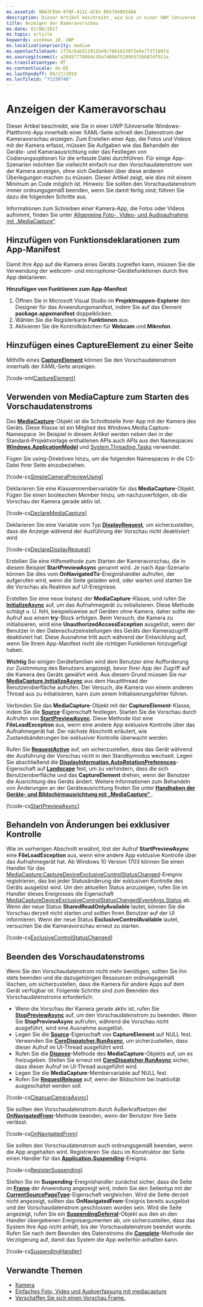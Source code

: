```yaml
---
ms.assetid: 9BA3F85A-970F-411C-ACB1-B65768B8548A
description: Dieser Artikel beschreibt, wie Sie in einer UWP (Universelle Windows-Plattform)-App innerhalb einer XAML-Seite schnell den Datenstrom der Kameravorschau anzeigen.
title: Anzeigen der Kameravorschau
ms.date: 02/08/2017
ms.topic: article
keywords: windows 10, UWP
ms.localizationpriority: medium
ms.openlocfilehash: 1f35cbab511912bd9cf6616330f3e9e7737189fd
ms.sourcegitcommit: a20457776064c95a74804f519993f36b87df911e
ms.translationtype: MT
ms.contentlocale: de-DE
ms.lasthandoff: 09/27/2019
ms.locfileid: "71339748"
---
```

# <a name="display-the-camera-preview"></a>Anzeigen der Kameravorschau


Dieser Artikel beschreibt, wie Sie in einer UWP (Universelle Windows-Plattform)-App innerhalb einer XAML-Seite schnell den Datenstrom der Kameravorschau anzeigen. Zum Erstellen einer App, die Fotos und Videos mit der Kamera erfasst, müssen Sie Aufgaben wie das Behandeln der Geräte- und Kameraausrichtung oder das Festlegen von Codierungsoptionen für die erfasste Datei durchführen. Für einige App-Szenarien möchten Sie vielleicht einfach nur den Vorschaudatenstrom von der Kamera anzeigen, ohne sich Gedanken über diese anderen Überlegungen machen zu müssen. Dieser Artikel zeigt, wie dies mit einem Minimum an Code möglich ist. Hinweis: Sie sollten den Vorschaudatenstrom immer ordnungsgemäß beenden, wenn Sie damit fertig sind; führen Sie dazu die folgenden Schritte aus.

Informationen zum Schreiben einer Kamera-App, die Fotos oder Videos aufnimmt, finden Sie unter [Allgemeine Foto-, Video- und Audioaufnahme mit „MediaCapture“](basic-photo-video-and-audio-capture-with-MediaCapture.md).

## <a name="add-capability-declarations-to-the-app-manifest"></a>Hinzufügen von Funktionsdeklarationen zum App-Manifest

Damit Ihre App auf die Kamera eines Geräts zugreifen kann, müssen Sie die Verwendung der *webcam*- und *microphone*-Gerätefunktionen durch Ihre App deklarieren. 

**Hinzufügen von Funktionen zum App-Manifest**

1.  Öffnen Sie in Microsoft Visual Studio im **Projektmappen-Explorer** den Designer für das Anwendungsmanifest, indem Sie auf das Element **package.appxmanifest** doppelklicken.
2.  Wählen Sie die Registerkarte **Funktionen** aus.
3.  Aktivieren Sie die Kontrollkästchen für **Webcam** und **Mikrofon**.

## <a name="add-a-captureelement-to-your-page"></a>Hinzufügen eines CaptureElement zu einer Seite

Mithilfe eines [**CaptureElement**](https://docs.microsoft.com/uwp/api/Windows.UI.Xaml.Controls.CaptureElement) können Sie den Vorschaudatenstrom innerhalb der XAML-Seite anzeigen.

[!code-xml[CaptureElement](./code/SimpleCameraPreview_Win10/cs/MainPage.xaml#SnippetCaptureElement)]



## <a name="use-mediacapture-to-start-the-preview-stream"></a>Verwenden von MediaCapture zum Starten des Vorschaudatenstroms

Das [**MediaCapture**](https://docs.microsoft.com/uwp/api/Windows.Media.Capture.MediaCapture)-Objekt ist die Schnittstelle Ihrer App mit der Kamera des Geräts. Diese Klasse ist ein Mitglied des Windows.Media.Capture-Namespace. Im Beispiel in diesem Artikel werden neben den in der Standard-Projektvorlage enthaltenen APIs auch APIs aus den Namespaces [**Windows.ApplicationModel**](https://docs.microsoft.com/uwp/api/Windows.ApplicationModel) und [System.Threading.Tasks](https://docs.microsoft.com/dotnet/api/system.threading.tasks) verwendet.

Fügen Sie using-Direktiven hinzu, um die folgenden Namespaces in die CS-Datei Ihrer Seite einzubeziehen.

[!code-cs[SimpleCameraPreviewUsing](./code/SimpleCameraPreview_Win10/cs/MainPage.xaml.cs#SnippetSimpleCameraPreviewUsing)]

Deklarieren Sie eine Klassenmembervariable für das **MediaCapture**-Objekt. Fügen Sie einen booleschen Member hinzu, um nachzuverfolgen, ob die Vorschau der Kamera gerade aktiv ist. 

[!code-cs[DeclareMediaCapture](./code/SimpleCameraPreview_Win10/cs/MainPage.xaml.cs#SnippetDeclareMediaCapture)]

Deklarieren Sie eine Variable vom Typ [**DisplayRequest**](https://docs.microsoft.com/uwp/api/Windows.System.Display.DisplayRequest), um sicherzustellen, dass die Anzeige während der Ausführung der Vorschau nicht deaktiviert wird.

[!code-cs[DeclareDisplayRequest](./code/SimpleCameraPreview_Win10/cs/MainPage.xaml.cs#SnippetDeclareDisplayRequest)]

Erstellen Sie eine Hilfsmethode zum Starten der Kameravorschau, die in diesem Beispiel **StartPreviewAsync** genannt wird. Je nach App-Szenario können Sie dies vom **OnNavigatedTo**-Ereignishandler aufrufen, der aufgerufen wird, wenn die Seite geladen wird, oder warten und starten Sie die Vorschau als Reaktion auf UI-Ereignisse.

Erstellen Sie eine neue Instanz der **MediaCapture**-Klasse, und rufen Sie [**InitializeAsync**](https://docs.microsoft.com/uwp/api/windows.media.capture.mediacapture.initializeasync) auf, um das Aufnahmegerät zu initialisieren. Diese Methode schlägt u. U. fehl, beispielsweise auf Geräten ohne Kamera, daher sollte der Aufruf aus einem **try**-Block erfolgen. Beim Versuch, die Kamera zu initialisieren, wird eine **UnauthorizedAccessException** ausgelöst, wenn der Benutzer in den Datenschutzeinstellungen des Geräts den Kamerazugriff deaktiviert hat. Diese Ausnahme tritt auch während der Entwicklung auf, wenn Sie Ihrem App-Manifest nicht die richtigen Funktionen hinzugefügt haben.

**Wichtig** Bei einigen Gerätefamilien wird dem Benutzer eine Aufforderung zur Zustimmung des Benutzers angezeigt, bevor Ihrer App der Zugriff auf die Kamera des Geräts gewährt wird. Aus diesem Grund müssen Sie nur [**MediaCapture.InitializeAsync**](https://docs.microsoft.com/uwp/api/windows.media.capture.mediacapture.initializeasync) aus dem Hauptthread der Benutzeroberfläche aufrufen. Der Versuch, die Kamera von einem anderen Thread aus zu initialisieren, kann zum einem Initialisierungsfehler führen.

Verbinden Sie das **MediaCapture**-Objekt mit der **CaptureElement**-Klasse, indem Sie die [**Source**](https://docs.microsoft.com/uwp/api/windows.ui.xaml.controls.captureelement.source)-Eigenschaft festlegen. Starten Sie die Vorschau durch Aufrufen von [**StartPreviewAsync**](https://docs.microsoft.com/uwp/api/windows.media.capture.mediacapture.startpreviewasync). Diese Methode löst eine **FileLoadException** aus, wenn eine andere App exklusive Kontrolle über das Aufnahmegerät hat. Der nächste Abschnitt erläutert, wie Zustandsänderungen bei exklusiver Kontrolle überwacht werden.

Rufen Sie [**RequestActive**](https://docs.microsoft.com/uwp/api/windows.system.display.displayrequest.requestactive) auf, um sicherzustellen, dass das Gerät während der Ausführung der Vorschau nicht in den Standbymodus wechselt. Legen Sie abschließend die [**DisplayInformation.AutoRotationPreferences**](https://docs.microsoft.com/uwp/api/windows.graphics.display.displayinformation.autorotationpreferences)-Eigenschaft auf [**Landscape**](https://docs.microsoft.com/uwp/api/Windows.Graphics.Display.DisplayOrientations) fest, um zu verhindern, dass die sich Benutzeroberfläche und das **CaptureElement** drehen, wenn der Benutzer die Ausrichtung des Geräts ändert. Weitere Informationen zum Behandeln von Änderungen an der Geräteausrichtung finden Sie unter [**Handhaben der Geräte- und Bildschirmausrichtung mit „MediaCapture“** ](handle-device-orientation-with-mediacapture.md).  

[!code-cs[StartPreviewAsync](./code/SimpleCameraPreview_Win10/cs/MainPage.xaml.cs#SnippetStartPreviewAsync)]

## <a name="handle-changes-in-exclusive-control"></a>Behandeln von Änderungen bei exklusiver Kontrolle
Wie im vorherigen Abschnitt erwähnt, löst der Aufruf **StartPreviewAsync** eine **FileLoadException** aus, wenn eine andere App exklusive Kontrolle über das Aufnahmegerät hat. Ab Windows 10 Version 1703 können Sie einen Handler für das [MediaCapture.CaptureDeviceExclusiveControlStatusChanged](https://docs.microsoft.com/uwp/api/Windows.Media.Capture.MediaCapture.CaptureDeviceExclusiveControlStatusChanged)-Ereignis registrieren, das bei jeder Statusänderung der exklusiven Kontrolle des Geräts ausgelöst wird. Um den aktuellen Status anzuzeigen, rufen Sie im Handler dieses Ereignisses die Eigenschaft [MediaCaptureDeviceExclusiveControlStatusChangedEventArgs.Status](https://docs.microsoft.com/uwp/api/windows.media.capture.mediacapturedeviceexclusivecontrolstatuschangedeventargs.Status) ab. Wenn der neue Status **SharedReadOnlyAvailable** lautet, können Sie die Vorschau derzeit nicht starten und sollten Ihren Benutzer auf der UI informieren. Wenn der neue Status **ExclusiveControlAvailable** lautet, versuchen Sie die Kameravorschau erneut zu starten.

[!code-cs[ExclusiveControlStatusChanged](./code/SimpleCameraPreview_Win10/cs/MainPage.xaml.cs#SnippetExclusiveControlStatusChanged)]

## <a name="shut-down-the-preview-stream"></a>Beenden des Vorschaudatenstroms

Wenn Sie den Vorschaudatenstrom nicht mehr benötigen, sollten Sie ihn stets beenden und die dazugehörigen Ressourcen ordnungsgemäß löschen, um sicherzustellen, dass die Kamera für andere Apps auf dem Gerät verfügbar ist. Folgende Schritte sind zum Beenden des Vorschaudatenstroms erforderlich:

-   Wenn die Vorschau der Kamera gerade aktiv ist, rufen Sie [**StopPreviewAsync**](https://docs.microsoft.com/uwp/api/windows.media.capture.mediacapture.stoppreviewasync) auf, um den Vorschaudatenstrom zu beenden. Wenn Sie **StopPreviewAsync** aufrufen, während die Vorschau nicht ausgeführt, wird eine Ausnahme ausgelöst.
-   Legen Sie die [**Source**](https://docs.microsoft.com/uwp/api/windows.ui.xaml.controls.captureelement.source)-Eigenschaft von **CaptureElement** auf NULL fest. Verwenden Sie [**CoreDispatcher.RunAsync**](https://docs.microsoft.com/uwp/api/windows.ui.core.coredispatcher.runasync), um sicherzustellen, dass dieser Aufruf im UI-Thread ausgeführt wird.
-   Rufen Sie die [**Dispose**](https://docs.microsoft.com/uwp/api/windows.media.capture.mediacapture.dispose)-Methode des **MediaCapture**-Objekts auf, um es freizugeben. Stellen Sie erneut mit [**CoreDispatcher.RunAsync**](https://docs.microsoft.com/uwp/api/windows.ui.core.coredispatcher.runasync) sicher, dass dieser Aufruf im UI-Thread ausgeführt wird.
-   Legen Sie die **MediaCapture**-Membervariable auf NULL fest.
-   Rufen Sie [**RequestRelease**](https://docs.microsoft.com/uwp/api/windows.system.display.displayrequest.requestrelease) auf, wenn der Bildschirm bei Inaktivität ausgeschaltet werden soll.

[!code-cs[CleanupCameraAsync](./code/SimpleCameraPreview_Win10/cs/MainPage.xaml.cs#SnippetCleanupCameraAsync)]

Sie sollten den Vorschaudatenstrom durch Außerkraftsetzen der [**OnNavigatedFrom**](https://docs.microsoft.com/uwp/api/windows.ui.xaml.controls.page.onnavigatedfrom)-Methode beenden, wenn der Benutzer Ihre Seite verlässt.

[!code-cs[OnNavigatedFrom](./code/SimpleCameraPreview_Win10/cs/MainPage.xaml.cs#SnippetOnNavigatedFrom)]

Sie sollten den Vorschaudatenstrom auch ordnungsgemäß beenden, wenn die App angehalten wird. Registrieren Sie dazu im Konstruktor der Seite einen Handler für das [**Application.Suspending**](https://docs.microsoft.com/uwp/api/windows.applicationmodel.core.coreapplication.suspending)-Ereignis.

[!code-cs[RegisterSuspending](./code/SimpleCameraPreview_Win10/cs/MainPage.xaml.cs#SnippetRegisterSuspending)]

Stellen Sie im **Suspending**-Ereignishandler zunächst sicher, dass die Seite im [**Frame**](https://docs.microsoft.com/uwp/api/Windows.UI.Xaml.Controls.Frame) der Anwendung angezeigt wird, indem Sie den Seitentyp mit der [**CurrentSourcePageType**](https://docs.microsoft.com/uwp/api/windows.ui.xaml.controls.frame.currentsourcepagetype)-Eigenschaft vergleichen. Wird die Seite derzeit nicht angezeigt, sollten das **OnNavigatedFrom**-Ereignis bereits ausgelöst und der Vorschaudatenstrom geschlossen worden sein. Wird die Seite angezeigt, rufen Sie ein [**SuspendingDeferral**](https://docs.microsoft.com/uwp/api/Windows.ApplicationModel.SuspendingDeferral)-Objekt aus den an den Handler übergebenen Ereignisargumenten ab, um sicherzustellen, dass das System Ihre App nicht anhält, bis der Vorschaudatenstrom beendet wurde. Rufen Sie nach dem Beenden des Datenstroms die [**Complete**](https://docs.microsoft.com/uwp/api/windows.applicationmodel.suspendingdeferral.complete)-Methode der Verzögerung auf, damit das System die App weiterhin anhalten kann.

[!code-cs[SuspendingHandler](./code/SimpleCameraPreview_Win10/cs/MainPage.xaml.cs#SnippetSuspendingHandler)]


## <a name="related-topics"></a>Verwandte Themen

* [Kamera](camera.md)
* [Einfaches Foto, Video und Audioerfassung mit mediacapture](basic-photo-video-and-audio-capture-with-MediaCapture.md)
* [Verschaffen Sie sich einen Vorschau Frame.](get-a-preview-frame.md)
